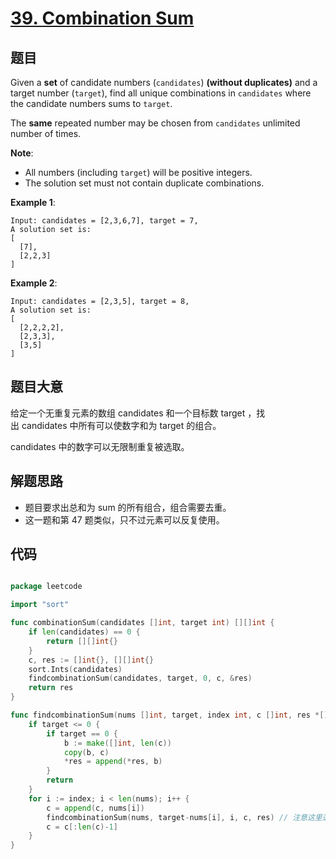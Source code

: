 # [39. Combination Sum](https://leetcode.com/problems/combination-sum/)


## 题目

Given a **set** of candidate numbers (`candidates`) **(without duplicates)** and a target number (`target`), find all unique combinations in `candidates` where the candidate numbers sums to `target`.

The **same** repeated number may be chosen from `candidates` unlimited number of times.

**Note**:

- All numbers (including `target`) will be positive integers.
- The solution set must not contain duplicate combinations.

**Example 1**:


    Input: candidates = [2,3,6,7], target = 7,
    A solution set is:
    [
      [7],
      [2,2,3]
    ]


**Example 2**:


    Input: candidates = [2,3,5], target = 8,
    A solution set is:
    [
      [2,2,2,2],
      [2,3,3],
      [3,5]
    ]


## 题目大意

给定一个无重复元素的数组 candidates 和一个目标数 target ，找出 candidates 中所有可以使数字和为 target 的组合。

candidates 中的数字可以无限制重复被选取。


## 解题思路

- 题目要求出总和为 sum 的所有组合，组合需要去重。
- 这一题和第 47 题类似，只不过元素可以反复使用。

## 代码

```go

package leetcode

import "sort"

func combinationSum(candidates []int, target int) [][]int {
	if len(candidates) == 0 {
		return [][]int{}
	}
	c, res := []int{}, [][]int{}
	sort.Ints(candidates)
	findcombinationSum(candidates, target, 0, c, &res)
	return res
}

func findcombinationSum(nums []int, target, index int, c []int, res *[][]int) {
	if target <= 0 {
		if target == 0 {
			b := make([]int, len(c))
			copy(b, c)
			*res = append(*res, b)
		}
		return
	}
	for i := index; i < len(nums); i++ {
		c = append(c, nums[i])
		findcombinationSum(nums, target-nums[i], i, c, res) // 注意这里迭代的时候 index 依旧不变，因为一个元素可以取多次
		c = c[:len(c)-1]
	}
}


```
